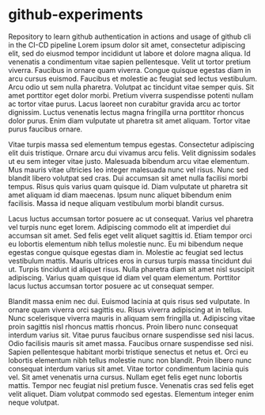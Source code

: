 # github-experiments
Repository to learn github authentication in actions and usage of github cli in the CI-CD pipeline
Lorem ipsum dolor sit amet, consectetur adipiscing elit, sed do eiusmod tempor incididunt ut labore et dolore magna aliqua. Id venenatis a condimentum vitae sapien pellentesque. Velit ut tortor pretium viverra. Faucibus in ornare quam viverra. Congue quisque egestas diam in arcu cursus euismod. Faucibus et molestie ac feugiat sed lectus vestibulum. Arcu odio ut sem nulla pharetra. Volutpat ac tincidunt vitae semper quis. Sit amet porttitor eget dolor morbi. Pretium viverra suspendisse potenti nullam ac tortor vitae purus. Lacus laoreet non curabitur gravida arcu ac tortor dignissim. Luctus venenatis lectus magna fringilla urna porttitor rhoncus dolor purus. Enim diam vulputate ut pharetra sit amet aliquam. Tortor vitae purus faucibus ornare.

Vitae turpis massa sed elementum tempus egestas. Consectetur adipiscing elit duis tristique. Ornare arcu dui vivamus arcu felis. Velit dignissim sodales ut eu sem integer vitae justo. Malesuada bibendum arcu vitae elementum. Mus mauris vitae ultricies leo integer malesuada nunc vel risus. Nunc sed blandit libero volutpat sed cras. Dui accumsan sit amet nulla facilisi morbi tempus. Risus quis varius quam quisque id. Diam vulputate ut pharetra sit amet aliquam id diam maecenas. Ipsum nunc aliquet bibendum enim facilisis. Massa id neque aliquam vestibulum morbi blandit cursus.

Lacus luctus accumsan tortor posuere ac ut consequat. Varius vel pharetra vel turpis nunc eget lorem. Adipiscing commodo elit at imperdiet dui accumsan sit amet. Sed felis eget velit aliquet sagittis id. Etiam tempor orci eu lobortis elementum nibh tellus molestie nunc. Eu mi bibendum neque egestas congue quisque egestas diam in. Molestie ac feugiat sed lectus vestibulum mattis. Mauris ultrices eros in cursus turpis massa tincidunt dui ut. Turpis tincidunt id aliquet risus. Nulla pharetra diam sit amet nisl suscipit adipiscing. Varius quam quisque id diam vel quam elementum. Porttitor lacus luctus accumsan tortor posuere ac ut consequat semper.

Blandit massa enim nec dui. Euismod lacinia at quis risus sed vulputate. In ornare quam viverra orci sagittis eu. Risus viverra adipiscing at in tellus. Nunc scelerisque viverra mauris in aliquam sem fringilla ut. Adipiscing vitae proin sagittis nisl rhoncus mattis rhoncus. Proin libero nunc consequat interdum varius sit. Vitae purus faucibus ornare suspendisse sed nisi lacus. Odio facilisis mauris sit amet massa. Faucibus ornare suspendisse sed nisi. Sapien pellentesque habitant morbi tristique senectus et netus et. Orci eu lobortis elementum nibh tellus molestie nunc non blandit. Proin libero nunc consequat interdum varius sit amet. Vitae tortor condimentum lacinia quis vel. Sit amet venenatis urna cursus. Nullam eget felis eget nunc lobortis mattis. Tempor nec feugiat nisl pretium fusce. Venenatis cras sed felis eget velit aliquet. Diam volutpat commodo sed egestas. Elementum integer enim neque volutpat.
